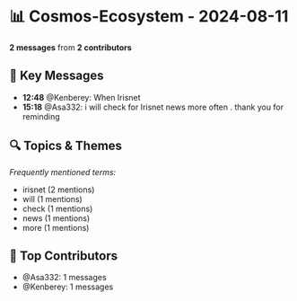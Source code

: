 # 📊 Cosmos-Ecosystem - 2024-08-11
**2 messages** from **2 contributors**

## 💬 Key Messages
- **12:48** @Kenberey: When Irisnet
- **15:18** @Asa332: i will check for Irisnet news more often . thank you for reminding

## 🔍 Topics & Themes
*Frequently mentioned terms:*
- irisnet (2 mentions)
- will (1 mentions)
- check (1 mentions)
- news (1 mentions)
- more (1 mentions)

## 👥 Top Contributors
- @Asa332: 1 messages
- @Kenberey: 1 messages